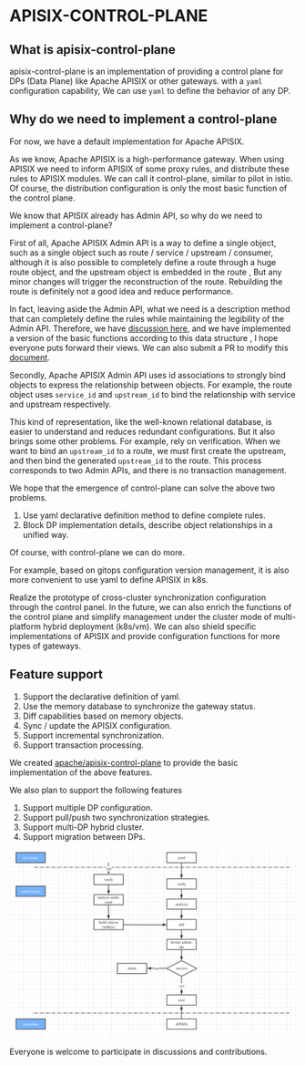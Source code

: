 <!--
#
# Licensed to the Apache Software Foundation (ASF) under one or more
# contributor license agreements.  See the NOTICE file distributed with
# this work for additional information regarding copyright ownership.
# The ASF licenses this file to You under the Apache License, Version 2.0
# (the "License"); you may not use this file except in compliance with
# the License.  You may obtain a copy of the License at
#
#     http://www.apache.org/licenses/LICENSE-2.0
#
# Unless required by applicable law or agreed to in writing, software
# distributed under the License is distributed on an "AS IS" BASIS,
# WITHOUT WARRANTIES OR CONDITIONS OF ANY KIND, either express or implied.
# See the License for the specific language governing permissions and
# limitations under the License.
#
-->

# APISIX-CONTROL-PLANE

## What is apisix-control-plane

apisix-control-plane is an implementation of providing a control plane for DPs (Data Plane) like Apache APISIX or other gateways. with a `yaml` configuration capability, We can use `yaml` to define the behavior of any DP.

## Why do we need to implement a control-plane

For now, we have a default implementation for Apache APISIX.

As we know, Apache APISIX is a high-performance gateway. When using APISIX we need to inform APISIX of some proxy rules, and distribute these rules to APISIX modules. We can call it control-plane, similar to pilot in istio. Of course, the distribution configuration is only the most basic function of the control plane.

We know that APISIX already has Admin API, so why do we need to implement a control-plane?

First of all, Apache APISIX Admin API is a way to define a single object, such as a single object such as route / service / upstream / consumer, although it is also possible to completely define a route through a huge route object, and the upstream object is embedded in the route , But any minor changes will trigger the reconstruction of the route. Rebuilding the route is definitely not a good idea and reduce performance.

In fact, leaving aside the Admin API, what we need is a description method that can completely define the rules while maintaining the legibility of the Admin API. Therefore, we have [discussion here](https://github.com/apache/apisix-control-plane/blob/master/doc/yaml_struct.md), and we have implemented a version of the basic functions according to this data structure , I hope everyone puts forward their views. We can also submit a PR to modify this [document](doc/yaml_struct.md).

Secondly, Apache APISIX Admin API uses id associations to strongly bind objects to express the relationship between objects. For example, the route object uses `service_id` and `upstream_id` to bind the relationship with service and upstream respectively.

This kind of representation, like the well-known relational database, is easier to understand and reduces redundant configurations. But it also brings some other problems. For example, rely on verification. When we want to bind an `upstream_id` to a route, we must first create the upstream, and then bind the generated `upstream_id` to the route. This process corresponds to two Admin APIs, and there is no transaction management.

We hope that the emergence of control-plane can solve the above two problems.
1. Use yaml declarative definition method to define complete rules.
2. Block DP implementation details, describe object relationships in a unified way.

Of course, with control-plane we can do more.

For example, based on gitops configuration version management, it is also more convenient to use yaml to define APISIX in k8s.

Realize the prototype of cross-cluster synchronization configuration through the control panel. In the future, we can also enrich the functions of the control plane and simplify management under the cluster mode of multi-platform hybrid deployment (k8s/vm). We can also shield specific implementations of APISIX and provide configuration functions for more types of gateways.

## Feature support

1. Support the declarative definition of yaml.
2. Use the memory database to synchronize the gateway status.
3. Diff capabilities based on memory objects.
4. Sync / update the APISIX configuration.
5. Support incremental synchronization.
6. Support transaction processing.

We created [apache/apisix-control-plane](https://github.com/apache/apisix-control-plane) to provide the basic implementation of the above features.

We also plan to support the following features

1. Support multiple DP configuration.
2. Support pull/push two synchronization strategies.
3. Support multi-DP hybrid cluster.
4. Support migration between DPs.

![](doc/images/flow.png)

Everyone is welcome to participate in discussions and contributions.


